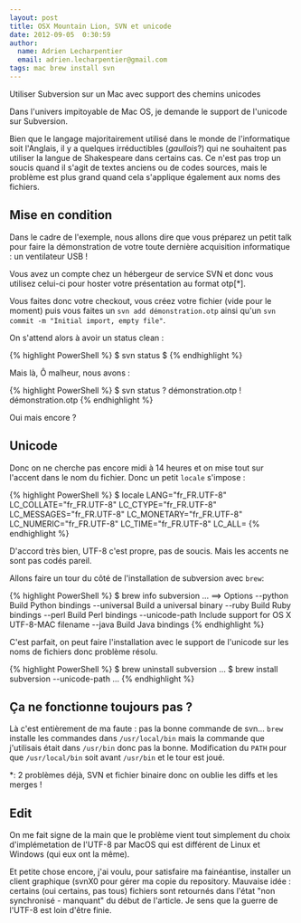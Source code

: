 ```yaml
---
layout: post
title: OSX Mountain Lion, SVN et unicode
date: 2012-09-05  0:30:59
author:
  name: Adrien Lecharpentier
  email: adrien.lecharpentier@gmail.com
tags: mac brew install svn
---
```

Utiliser Subversion sur un Mac avec support des chemins unicodes

Dans l'univers impitoyable de Mac OS, je demande le support de l'unicode sur
Subversion.

Bien que le langage majoritairement utilisé dans le monde de l'informatique
soit l'Anglais, il y a quelques irréductibles (_gaullois_?) qui ne souhaitent
pas utiliser la langue de Shakespeare dans certains cas. Ce n'est pas trop un
soucis quand il s'agit de textes anciens ou de codes sources, mais le problème
est plus grand quand cela s'applique également aux noms des fichiers.

## Mise en condition
Dans le cadre de l'exemple, nous allons dire que vous préparez un petit talk
pour faire la démonstration de votre toute dernière acquisition informatique :
un ventilateur USB !

Vous avez un compte chez un hébergeur de service SVN et donc vous utilisez
celui-ci pour hoster votre présentation au format otp[*].

Vous faites donc votre checkout, vous créez votre fichier (vide pour le
moment) puis vous faites un `svn add démonstration.otp` ainsi qu'un `svn
commit -m "Initial import, empty file"`.

On s'attend alors à avoir un status clean :

{% highlight PowerShell %}
$ svn status
$
{% endhighlight %}

Mais là, Ô malheur, nous avons :

{% highlight PowerShell %}
$ svn status
? démonstration.otp
! démonstration.otp
{% endhighlight %}

Oui mais encore ?

## Unicode
Donc on ne cherche pas encore midi à 14 heures et on mise tout sur l'accent
dans le nom du fichier. Donc un petit `locale` s'impose :

{% highlight PowerShell %}
$ locale
LANG="fr_FR.UTF-8"
LC_COLLATE="fr_FR.UTF-8"
LC_CTYPE="fr_FR.UTF-8"
LC_MESSAGES="fr_FR.UTF-8"
LC_MONETARY="fr_FR.UTF-8"
LC_NUMERIC="fr_FR.UTF-8"
LC_TIME="fr_FR.UTF-8"
LC_ALL=
{% endhighlight %}

D'accord très bien, UTF-8 c'est propre, pas de soucis. Mais les accents ne sont
pas codés pareil.

Allons faire un tour du côté de l'installation de subversion avec `brew`:

{% highlight PowerShell %}
$ brew info subversion
…
==> Options
--python
	Build Python bindings
--universal
	Build a universal binary
--ruby
	Build Ruby bindings
--perl
	Build Perl bindings
--unicode-path
	Include support for OS X UTF-8-MAC filename
--java
	Build Java bindings
{% endhighlight %}

C'est parfait, on peut faire l'installation avec le support de l'unicode sur les
noms de fichiers donc problème résolu.

{% highlight PowerShell %}
$ brew uninstall subversion
…
$ brew install subversion --unicode-path
…
{% endhighlight %}

## Ça ne fonctionne toujours pas ?
Là c'est entièrement de ma faute : pas la bonne commande de svn... `brew`
installe les commandes dans `/usr/local/bin` mais la commande que j'utilisais
était dans `/usr/bin` donc pas la bonne. Modification du `PATH` pour que
`/usr/local/bin` soit avant `/usr/bin` et le tour est joué.

*: 2 problèmes déjà, SVN et fichier binaire donc on oublie les diffs et les
merges !

## Edit
On me fait signe de la main que le problème vient tout simplement du choix
d'implémetation de l'UTF-8 par MacOS qui est différent de Linux et Windows (qui
eux ont la même).

Et petite chose encore, j'ai voulu, pour satisfaire ma fainéantise, installer
un client graphique (svnX0 pour gérer ma copie du repository. Mauvaise idée :
certains (oui certains, pas tous) fichiers sont retournés dans l'état "non
synchronisé - manquant" du début de l'article. Je sens que la guerre de l'UTF-8
est loin d'être finie.
